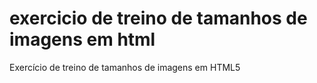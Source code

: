 # exercicio de treino de tamanhos de imagens em html
 Exercício de treino de tamanhos de imagens em HTML5
